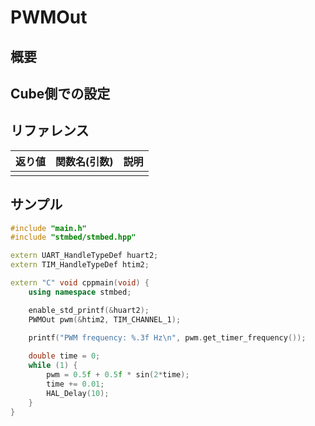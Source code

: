 # PWMOut

## 概要

## Cube側での設定

## リファレンス

| 返り値 | 関数名(引数) | 説明 |
| :-- | :-- | :-- |
|  |  | |

## サンプル
```C++
#include "main.h"
#include "stmbed/stmbed.hpp"

extern UART_HandleTypeDef huart2;
extern TIM_HandleTypeDef htim2;

extern "C" void cppmain(void) {
    using namespace stmbed;

    enable_std_printf(&huart2);
    PWMOut pwm(&htim2, TIM_CHANNEL_1);

    printf("PWM frequency: %.3f Hz\n", pwm.get_timer_frequency());
    
    double time = 0;
    while (1) {
        pwm = 0.5f + 0.5f * sin(2*time);
        time += 0.01;
        HAL_Delay(10);
    }
}
```